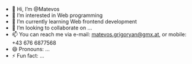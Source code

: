 - 👋 Hi, I’m @Matevos
- 👀 I’m interested in Web programming
- 🌱 I’m currently learning Web frontend development
- 💞️ I’m looking to collaborate on ...
- 📫 You can reach me via e-mail: matevos.grigoryan@gmx.at, or mobile: +43 676 6877568
- 😄 Pronouns: ...
- ⚡ Fun fact: ...

<!---
Matevos1993/Matevos1993 is a ✨ special ✨ repository because its `README.md` (this file) appears on your GitHub profile.
You can click the Preview link to take a look at your changes.
--->
